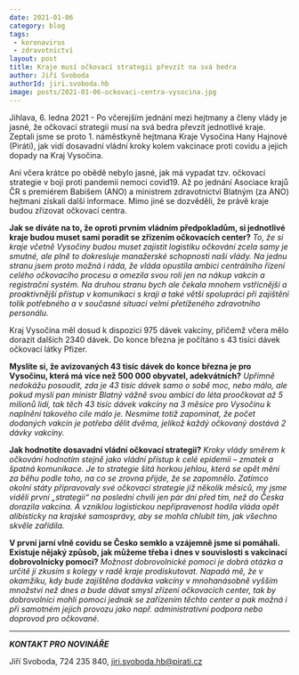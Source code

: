 ```yaml
---
date: 2021-01-06
category: blog
tags:
 - koronavirus 
 - zdravotnictví
layout: post
title: Kraje musí očkovací strategii převzít na svá bedra
author: Jiří Svoboda
authorId: jiri.svoboda.hb
image: posts/2021-01-06-ockovaci-centra-vysocina.jpg
---
```


Jihlava, 6. ledna 2021 - Po včerejším jednání mezi hejtmany a členy vlády je jasné, že očkovací strategii musí na svá bedra převzít jednotlivé kraje. Zeptali jsme se proto 1. náměstkyně hejtmana Kraje Vysočina Hany Hajnové (Piráti), jak vidí dosavadní vládní kroky kolem vakcinace proti covidu a jejich dopady na Kraj Vysočina.

Ani včera krátce po obědě nebylo jasné, jak má vypadat tzv. očkovací strategie v boji proti pandemii nemoci covid19. Až po jednání Asociace krajů ČR s premiérem Babišem (ANO) a ministrem zdravotnictví Blatným (za ANO) hejtmani získali další informace. Mimo jiné se dozvěděli, že právě kraje budou zřizovat očkovací centra.

**Jak se díváte na to, že oproti prvním vládním předpokladům, si jednotlivé kraje budou muset sami poradit se zřízením očkovacích center?**
*To, že si kraje včetně Vysočiny budou muset zajistit logistiku očkování zcela samy je smutné, ale plně to dokresluje manažerské schopnosti naší vlády. Na jednu stranu jsem proto možná i ráda, že vláda opustila ambici centrálního řízení celého očkovacího procesu a omezila svou roli jen na nákup vakcín a registrační systém. Na druhou stranu bych ale čekala mnohem vstřícnější a proaktivnější přístup v komunikaci s kraji a také větší spolupráci při zajištění tolik potřebného a v současné situaci velmi přetíženého zdravotního personálu.*

Kraj Vysočina měl dosud k dispozici 975 dávek vakcíny, přičemž včera mělo dorazit dalších 2340 dávek. Do konce března je počítáno s 43 tisíci dávek očkovací látky Pfizer.

**Myslíte si, že avizovaných 43 tisíc dávek do konce března je pro Vysočinu, která má více než 500 000 obyvatel, adekvátních?**
*Upřímně nedokážu posoudit, zda je 43 tisíc dávek samo o sobě moc, nebo málo, ale pokud myslí pan ministr Blatný vážně svou ambici do léta proočkovat až 5 milionů lidí, tak těch 43 tisíc dávek vakcíny na 3 měsíce pro Vysočinu k naplnění takového cíle málo je. Nesmíme totiž zapomínat, že počet dodaných vakcín je potřeba dělit dvěma, jelikož každý očkovaný dostává 2 dávky vakcíny.*

**Jak hodnotíte dosavadní vládní očkovací strategii?**
*Kroky vlády směrem k očkování hodnotím stejně jako vládní přístup k celé epidemii – zmatek a špatná komunikace. Je to strategie šitá horkou jehlou, která se opět mění za běhu podle toho, na co se zrovna přijde, že se zapomnělo. Zatímco okolní státy připravovaly své očkovací strategie již několik měsíců, my jsme viděli první „strategii“ na poslední chvíli jen pár dní před tím, než do Česka dorazila vakcína. A vzniklou logistickou nepřipravenost hodila vláda opět alibisticky na krajské samosprávy, aby se mohla chlubit tím, jak všechno skvěle zařídila.*

**V první jarní vlně covidu se Česko semklo a vzájemně jsme si pomáhali. Existuje nějaký způsob, jak můžeme třeba i dnes v souvislosti s vakcinací dobrovolnicky pomoci?**
*Možnost dobrovolnické pomoci je dobrá otázka a určitě jí zkusím s kolegy v radě kraje prodiskutovat. Napadá mě, že v okamžiku, kdy bude zajištěna dodávka vakcíny v mnohanásobně vyšším množství než dnes a bude dávat smysl zřízení očkovacích center, tak by dobrovolníci mohli pomoci jednak se zařízením těchto center a pak možná i při samotném jejich provozu jako např. administrativní podpora nebo doprovod pro očkované.*

---

***KONTAKT PRO NOVINÁŘE*** 

Jiří Svoboda, 724 235 840, <jiri.svoboda.hb@pirati.cz>
